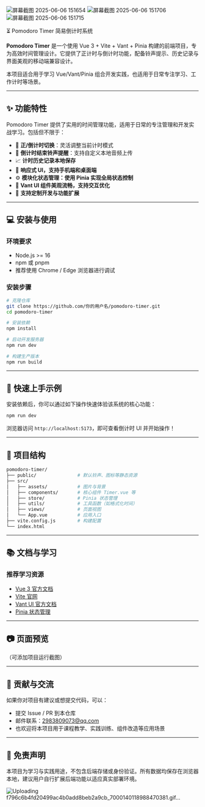 
![屏幕截图 2025-06-06 151654](https://github.com/user-attachments/assets/3a5055fa-86ec-4d14-99dc-dea6be2923b6)
![屏幕截图 2025-06-06 151706](https://github.com/user-attachments/assets/ac9425de-37c7-4513-b33f-8896eda986dd)
![屏幕截图 2025-06-06 151715](https://github.com/user-attachments/assets/3bf6ea34-0c61-491c-955b-0d098e039072)


⏳ Pomodoro Timer 简易倒计时系统

**Pomodoro Timer** 是一个使用 Vue 3 + Vite + Vant + Pinia 构建的前端项目，专为高效时间管理设计。它提供了正计时与倒计时功能，配备铃声提示、历史记录与界面美观的移动端兼容设计。

本项目适合用于学习 Vue/Vant/Pinia 组合开发实践，也适用于日常专注学习、工作计时等场景。

---

## ✨ 功能特性

Pomodoro Timer 提供了实用的时间管理功能，适用于日常的专注管理和开发实战学习。包括但不限于：

* 🔁 **正/倒计时切换**：灵活调整当前计时模式
* 🔔 **倒计时结束铃声提醒**：支持自定义本地音频上传
* 📈 **计时历史记录本地保存**
* 🎨 **响应式 UI，支持手机端和桌面端**
* ⚙️ **模块化状态管理：使用 Pinia 实现全局状态控制**
* 🌈 **Vant UI 组件美观流畅，支持交互优化**
* 🔧 **支持定制开发与功能扩展**

---

## 💻 安装与使用

### 环境要求

* Node.js >= 16
* npm 或 pnpm
* 推荐使用 Chrome / Edge 浏览器进行调试

### 安装步骤

```bash
# 克隆仓库
git clone https://github.com/你的用户名/pomodoro-timer.git
cd pomodoro-timer

# 安装依赖
npm install

# 启动开发服务器
npm run dev

# 构建生产版本
npm run build
```

---

## 🧪 快速上手示例

安装依赖后，你可以通过如下操作快速体验该系统的核心功能：

```bash
npm run dev
```

浏览器访问 `http://localhost:5173`，即可查看倒计时 UI 并开始操作！


---

## 📂 项目结构

```bash
pomodoro-timer/
├── public/               # 默认铃声、图标等静态资源
├── src/
│   ├── assets/           # 图片与背景
│   ├── components/       # 核心组件 Timer.vue 等
│   ├── store/            # Pinia 状态管理
│   ├── utils/            # 工具函数（如格式化时间）
│   ├── views/            # 页面视图
│   └── App.vue           # 应用入口
├── vite.config.js        # 构建配置
└── index.html
```

---

## 📚 文档与学习

### 推荐学习资源

* [Vue 3 官方文档](https://cn.vuejs.org/)
* [Vite 官网](https://vitejs.dev/)
* [Vant UI 官方文档](https://vant-ui.github.io/vant/#/zh-CN/)
* [Pinia 状态管理](https://pinia.vuejs.org/)

---

## 📷 页面预览

（可添加项目运行截图）

---

## 🤝 贡献与交流

如果你对项目有建议或想提交代码，可以：

* 提交 Issue / PR 到本仓库
* 邮件联系：[2983809073@qq.com](mailto:your@email.com)
* 也欢迎将本项目用于课程教学、实践训练、组件改造等应用场景

---

## 📌 免责声明

本项目为学习与实践用途，不包含后端存储或身份验证。所有数据均保存在浏览器本地，建议用户自行扩展后端功能以适应真实部署环境。

![Uploading f796c6b4fd20499ac4b0add8beb2a9cb_7000140118988470381.gif…]()


